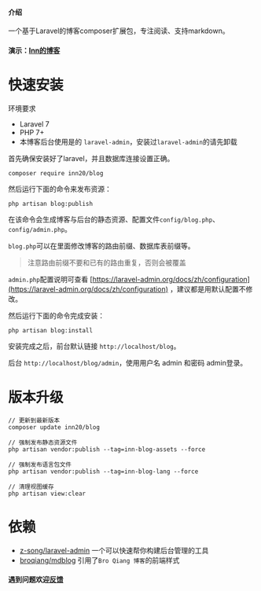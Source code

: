 
#### 介绍
一个基于Laravel的博客composer扩展包，专注阅读、支持markdown。

#### 演示：[Inn的博客](http://blog.gog5.cn/)

# 快速安装
环境要求
- Laravel 7
- PHP 7+
- 本博客后台使用是的 `laravel-admin`，安装过`laravel-admin`的请先卸载

首先确保安装好了laravel，并且数据库连接设置正确。

```
composer require inn20/blog
```
然后运行下面的命令来发布资源：

```
php artisan blog:publish
```
在该命令会生成博客与后台的静态资源、配置文件`config/blog.php`、`config/admin.php`。

`blog.php`可以在里面修改博客的路由前缀、数据库表前缀等。
> 注意路由前缀不要和已有的路由重复，否则会被覆盖

`admin.php`配置说明可查看 [https://laravel-admin.org/docs/zh/configuration](https://laravel-admin.org/docs/zh/configuration) ，建议都是用默认配置不修改。

然后运行下面的命令完成安装：

```
php artisan blog:install
```
安装完成之后，前台默认链接 `http://localhost/blog`。

后台 `http://localhost/blog/admin`，使用用户名 admin 和密码 admin登录。

# 版本升级

```
// 更新到最新版本
composer update inn20/blog

// 强制发布静态资源文件
php artisan vendor:publish --tag=inn-blog-assets --force

// 强制发布语言包文件
php artisan vendor:publish --tag=inn-blog-lang --force

// 清理视图缓存
php artisan view:clear
```

# 依赖
- [z-song/laravel-admin](https://github.com/z-song/laravel-admin) 一个可以快速帮你构建后台管理的工具
- [broqiang/mdblog](https://github.com/broqiang/mdblog) 引用了`Bro Qiang 博客`的前端样式

#### 遇到问题欢迎[反馈](https://gog5.cn/posts/7)
